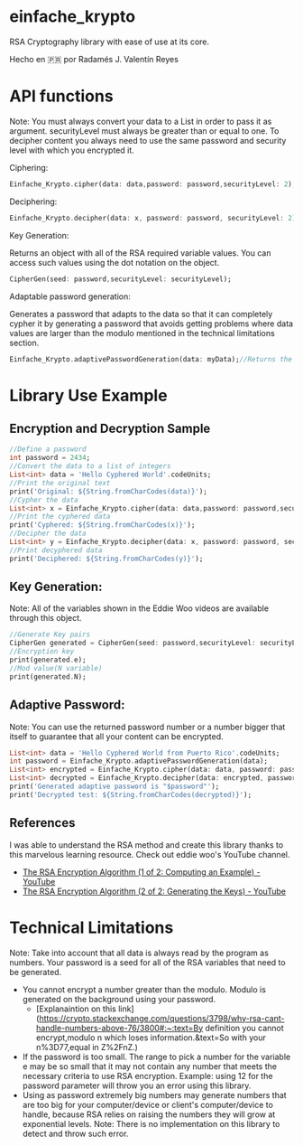 # einfache_krypto

RSA Cryptography library with ease of use at its core.

Hecho en 🇵🇷 por Radamés J. Valentín Reyes

# API functions

Note: You must always convert your data to a List<int> in order to pass it as argument. securityLevel must always be greater than or equal to one. To decipher content you always need to use the same password and security level with which you encrypted it.

Ciphering:
~~~dart
Einfache_Krypto.cipher(data: data,password: password,securityLevel: 2);
~~~
Deciphering:
~~~dart
Einfache_Krypto.decipher(data: x, password: password, securityLevel: 2);
~~~
Key Generation:

Returns an object with all of the RSA required variable values. You can access such values using the dot notation on the object.

~~~dart
CipherGen(seed: password,securityLevel: securityLevel);
~~~
Adaptable password generation:

Generates a password that adapts to the data so that it can completely cypher it by generating a password that avoids getting problems where data values are larger than the modulo mentioned in the technical limitations section.

~~~dart
Einfache_Krypto.adaptivePasswordGeneration(data: myData);//Returns the password as an int
~~~
# Library Use Example

## Encryption and Decryption Sample

~~~dart
//Define a password
int password = 2434;
//Convert the data to a list of integers
List<int> data = 'Hello Cyphered World'.codeUnits;
//Print the original text
print('Original: ${String.fromCharCodes(data)}');
//Cypher the data
List<int> x = Einfache_Krypto.cipher(data: data,password: password,securityLevel: 2);
//Print the cyphered data
print('Cyphered: ${String.fromCharCodes(x)}');
//Decipher the data
List<int> y = Einfache_Krypto.decipher(data: x, password: password, securityLevel: 2);
//Print decyphered data
print('Deciphered: ${String.fromCharCodes(y)}');
~~~

## Key Generation:

Note: All of the variables shown in the Eddie Woo videos are available through this object.

~~~dart
//Generate Key pairs
CipherGen generated = CipherGen(seed: password,securityLevel: securityLevel);
//Encryption key
print(generated.e);
//Mod value(N variable)
print(generated.N);
~~~
## Adaptive Password:

Note: You can use the returned password number or a number bigger that itself to guarantee that all your content can be encrypted.

~~~dart
List<int> data = 'Hello Cyphered World from Puerto Rico'.codeUnits;
int password = Einfache_Krypto.adaptivePasswordGeneration(data);
List<int> encrypted = Einfache_Krypto.cipher(data: data, password: password, securityLevel: 2);
List<int> decrypted = Einfache_Krypto.decipher(data: encrypted, password: password, securityLevel: 2);
print('Generated adaptive password is "$password"');
print('Decrypted test: ${String.fromCharCodes(decrypted)}');
~~~

## References
I was able to understand the RSA method and create this library thanks to this marvelous learning resource. Check out eddie woo's YouTube channel.

- [The RSA Encryption Algorithm (1 of 2: Computing an Example) - YouTube](https://www.youtube.com/watch?v=4zahvcJ9glg)
- [The RSA Encryption Algorithm (2 of 2: Generating the Keys) - YouTube](https://www.youtube.com/watch?v=oOcTVTpUsPQ)

# Technical Limitations

Note: Take into account that all data is always read by the program as numbers. Your password is a seed for all of the RSA variables that need to be generated.

- You cannot encrypt a number greater than the modulo. Modulo is generated on the background using your password.
  - [Explanaintion on this link](https://crypto.stackexchange.com/questions/3798/why-rsa-cant-handle-numbers-above-76/3800#:~:text=By definition you cannot encrypt,modulo n which loses information.&text=So with your n%3D77,equal in Z%2FnZ.)
- If the password is too small. The range to pick a number for the variable e may be so small that it may not contain any  number that meets the necessary criteria to use RSA encryption. Example: using 12 for the password parameter will throw you an error using this library.
- Using as password extremely big  numbers may generate numbers that are too big for your computer/device or client's computer/device to handle, because RSA relies on raising the numbers they will grow at exponential levels. Note: There is no implementation on this library to detect and throw such error.

